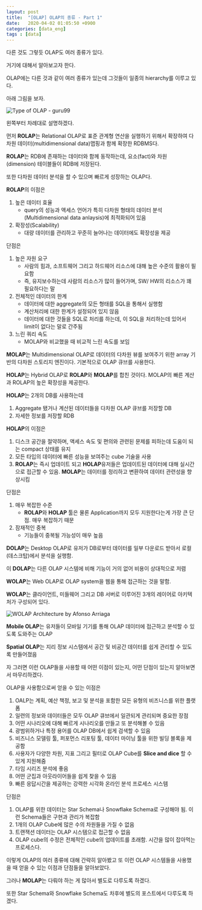 ```yaml
---
layout: post
title:  "[OLAP] OLAP의 종류 - Part 1"
date:   2020-04-02 01:05:50 +0900
categories: [data_eng]
tags : [data]
---
```


다른 것도 그렇듯 OLAP도 여러 종류가 있다.

거기에 대해서 알아보고자 한다.

<!--more-->

OLAP에는 다른 것과 같이 여러 종류가 있는데 그것들이 일종의 hierarchy를 이루고 있다.

아래 그림을 보자.

![Type of OLAP - guru99](https://www.guru99.com/images/1/022218_1238_WhatisOLAPO7.png)

왼쪽부터 차례대로 설명하겠다.

먼저 **ROLAP**는 Relational OLAP로 표준 관계형 연산을 실행하기 위해서 확장하여 다차원 데이터(multidimensional data)맵핑과 함께 확장한 RDBMS다.

**ROLAP**는 RDB에 존재하는 데이터와 함께 동작하는데, 요소(fact)와 차원(dimension) 테이블들이 RDB에 저장된다.

또한 다차원 데이터 분석을 할 수 있으며 빠르게 성장하는 OLAP다.

**ROLAP**의 이점은

1. 높은 데이터 효율
   - query의 성능과 액세스 언어가 특히 다차원 형태의 데이터 분석(Multidimensional data anlaysis)에 최적화되어 있음
1. 확장성(Scalability)
   - 대량 데이터를 관리하고 꾸준히 늘어나는 데이터에도 확장성을 제공

단점은

1. 높은 자원 요구
    - 사람의 힘과, 소프트웨어 그리고 하드웨어 리소스에 대해 높은 수준의 활용이 필요함
    - 즉, 유지보수하는데 사람의 리소스가 많이 들어가며, SW/ HW의 리소스가 꽤 필요하다는 말
1. 전체적인 데이터의 한계
    - 데이터에 대한 aggregate의 모든 형태를 SQL을 통해서 실행함
    - 계산처리에 대한 한계가 설정되어 있지 않음
    - 데이터에 대한 것들을 SQL로 처리를 하는데, 이 SQL을 처리하는데 있어서 limit이 없다는 말로 간주됨
1. 느린 쿼리 속도
    - MOLAP와 비교했을 때 비교적 느린 속도를 보임

**MOLAP**는 Multidimensional OLAP로 데이터의 다차원 뷰를 보여주기 위한 array 기반의 다차원 스토리지 엔진이다. 기본적으로 OLAP 큐브를 사용한다.

**HOLAP**는 Hybrid OLAP로 **ROLAP**와 **MOLAP**를 합친 것이다. MOLAP의 빠른 계산과 ROLAP의 높은 확장성을 제공한다.

**HOLAP**는 2개의 DB를 사용하는데

1. Aggregate 됐거나 계산된 데이터들을 다차원 OLAP 큐브를 저장할 DB
1. 자세한 정보를 저장할 RDB

**HOLAP**의 이점은

1. 디스크 공간을 절약하며, 액세스 속도 및 편의와 관련된 문제를 피하는데 도움이 되는 compact 상태를 유지
1. 모든 타입의 데이터에 빠른 성능을 보여주는 cube 기술을 사용
1. **ROLAP**는 즉시 업데이트 되고 **HOLAP**유저들은 업데이트된 데이터에 대해 실시간으로 접근할 수 있음. **MOLAP**는 데이터를 정리하고 변환하여 데이터 관련성을 향상시킴

단점은

1. 매우 복잡한 수준
    - **ROLAP**와 **HOLAP** 툴은 물론 Application까지 모두 지원한다는게 가장 큰 단점. 매우 복잡하기 때문
1. 잠재적인 중복
    - 기능들이 중복될 가능성이 매우 높음

**DOLAP**는 Desktop OLAP로 유저가 DB로부터 데이터를 일부 다운로드 받아서 로컬(데스크탑)에서 분석을 실행함.

이 **DOLAP**는 다른 OLAP 시스템에 비해 기능이 거의 없어 비용이 상대적으로 저렴

**WOLAP**는 Web OLAP로 OLAP system을 웹을 통해 접근하는 것을 말함.

**WOLAP**는 클라이언트, 미들웨어 그리고 DB 서버로 이루어진 3개의 레이어로 아키텍처가 구성되어 있다.

![WOLAP Architecture by Afonso Arriaga](https://www.researchgate.net/profile/Afonso_Arriaga/publication/264845178/figure/fig1/AS:669569249185797@1536649157233/Figura-1-Fluxo-de-informacao-num-sistema-WOLAP.png)

**Mobile OLAP**는 유저들이 모바일 기기를 통해 OLAP 데이터에 접근하고 분석할 수 있도록 도와주는 OLAP

**Spatial OLAP**는 지리 정보 시스템에서 공간 및 비공간 데이터를 쉽게 관리할 수 있도록 만들어졌음

자 그러면 이런 OLAP들을 사용할 때 어떤 이점이 있는지, 어떤 단점이 있는지 알아보면서 마무리하겠다.

OLAP을 사용함으로써 얻을 수 있는 이점은

1. OALP는 계획, 예산 책정, 보고 및 분석을 포함한 모든 유형의 비즈니스를 위한 플랫폼
1. 일련의 정보와 데이터들은 모두 OLAP 큐브에서 일관되게 관리되며 중요한 장점
1. 어떤 시나리오에 대해 빠르게 시나리오를 만들고 또 분석해볼 수 있음
1. 광범위하거나 특정 용어를 OLAP DB에서 쉽게 검색할 수 있음
1. 비즈니스 모델링 툴, 퍼포먼스 리포팅 툴, 데이터 마이닝 툴을 위한 빌딩 블록을 제공함
1. 사용자가 다양한 차원, 지표 그리고 필터로 OLAP Cube를 **Slice and dice** 할 수 있게 지원해줌
1. 타임 시리즈 분석에 좋음
1. 어떤 군집과 아웃라이어들을 쉽게 찾을 수 있음
1. 빠른 응답시간을 제공하는 강력한 시각화 온라인 분석 프로세스 시스템

단점은

1. OLAP를 위한 데이터는 Star Schema나 Snowflake Schema로 구성해야 됨. 이런 Schema들은 구현과 관리가 복잡함
1. 1개의 OLAP Cube에 많은 수의 차원들을 가질 수 없음
1. 트랜잭션 데이터는 OLAP 시스템으로 접근할 수 없음
1. OLAP cube의 수정은 전체적인 cube의 업데이트를 초래함. 시간을 많이 잡아먹는 프로세스다.

이렇게 OLAP의 여러 종류에 대해 간략히 알아봤고 또 이런 OLAP 시스템들을 사용했을 때 얻을 수 있는 이점과 단점들을 알아보았다.

그러나 **MOLAP**는 다뤄야 하는 게 많아서 별도로 다루도록 하겠다.

또한 Star Schema와 Snowflake Schema도 차후에 별도의 포스트에서 다루도록 하겠다.
